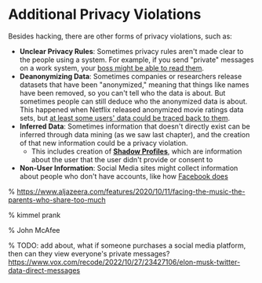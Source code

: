 # Additional Privacy Violations

Besides hacking, there are other forms of privacy violations, such as:

- __Unclear Privacy Rules__: Sometimes privacy rules aren't made clear to the people using a system. For example, if you send "private" messages on a work system, your [boss might be able to read them](https://www.bbc.com/worklife/article/20210813-are-your-work-messages-as-private-as-you-think).
- __Deanonymizing Data__: Sometimes companies or researchers release datasets that have been "anonymized," meaning that things like names have been removed, so you can't tell who the data is about. But sometimes people can still deduce who the anonymized data is about. This happened when Netflix released anonymized movie ratings data sets, but [at least some users' data could be traced back to them](https://www.wired.com/2007/12/why-anonymous-data-sometimes-isnt/).
- __Inferred Data__: Sometimes information that doesn't directly exist can be inferred through data mining (as we saw last chapter), and the creation of that new information could be a privacy violation.
  - This includes creation of __[Shadow Profiles](https://en.wikipedia.org/wiki/Shadow_profile)__, which are information about the user that the user didn't provide or consent to
- __Non-User Information__: Social Media sites might collect information about people who don't have accounts, like how [Facebook does](https://www.reuters.com/article/us-facebook-privacy-tracking/facebook-fuels-broad-privacy-debate-by-tracking-non-users-idUSKBN1HM0DR)

% https://www.aljazeera.com/features/2020/10/11/facing-the-music-the-parents-who-share-too-much

% kimmel prank

% John McAfee

% TODO: add about, what if someone purchases a social media platform, then can they view everyone's private messages?  https://www.vox.com/recode/2022/10/27/23427106/elon-musk-twitter-data-direct-messages
